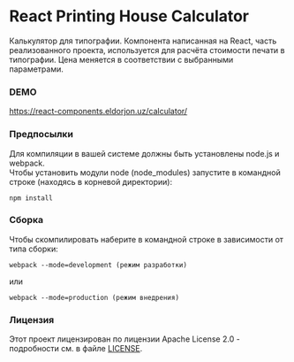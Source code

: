 # React Printing House Calculator

Калькулятор для типографии. Компонента написанная на React, часть реализованного проекта, используется для расчёта стоимости печати в типографии. Цена меняется в соответствии с выбранными параметрами.

### DEMO

https://react-components.eldorjon.uz/calculator/

### Предпосылки

Для компиляции в вашей системе должны быть установлены node.js и webpack.  
Чтобы установить модули node (node_modules) запустите в командной строке (находясь в корневой директории):  
```
npm install
```

### Сборка

Чтобы скомпилировать наберите в командной строке в зависимости от типа сборки:  
```
webpack --mode=development (режим разработки)  
```
или  
```
webpack --mode=production (режим внедрения)
```

### Лицензия

Этот проект лицензирован по лицензии Apache License 2.0 - подробности см. в файле [LICENSE](LICENSE).
